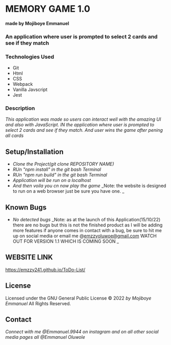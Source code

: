 # MEMORY GAME 1.0

#### made by Mojiboye Emmanuel

### An application where user is prompted to select 2 cards and see if they match

### Technologies Used
* Git
* Html
* CSS
* Webpack
* Vanilla Javscript 
* Jest

### Description
_This application was made so users can interact well with the amazing UI and also with JavaScript. IN the application where user is prompted to select 2 cards and see if they match. And user wins the game after pening all cards_

## Setup/Installation
* _Clone the Project(git clone _REPOSITORY NAME_)_
* _RUn "npm install" in the git bash Terminal_
* _RUn "npm run build" in the git bash Terminal_
* _Application will be run on a localhost_
* _And then voila you cn now play the game_
_Note: the website is designed to run on a web browser just be sure you have one. _

## Known Bugs
* _No detected bugs_
_Note: as at the launch of this Application(15/10/22) there are no bugs but this is not the finished product as I will be adding more features if anyone comes in contact with a bug, be sure to hit me up on social media or email me @emzzyoluwoe@gmail.com WATCH OUT FOR VERSION 1.1 WHICH IS COMING SOON  _

## WEBSITE LINK
https://emzzy241.github.io/ToDo-List/

## License 
Licensed under the GNU General Public License 
© 2022 _by Mojiboye Emmanuel_ All Rights Reserved.

## Contact
_Connect with me @Emmanuel.9944 on instagram and on all other social media pages all @Emmanuel Oluwole_

